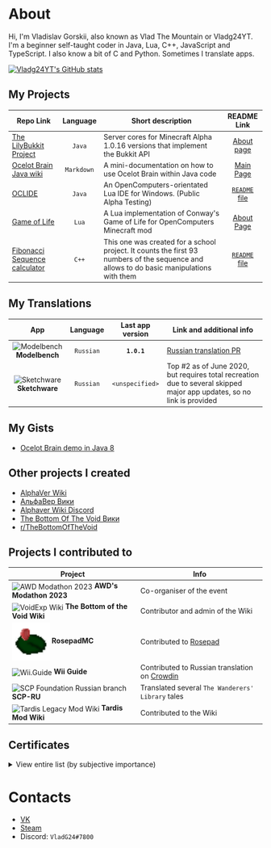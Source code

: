 # About

Hi, I'm Vladislav Gorskii, also known as Vlad The Mountain or Vladg24YT. I'm a beginner self-taught coder in Java, Lua, C++, JavaScript and TypeScript. I also know a bit of C and Python. Sometimes I translate apps.

[![Vladg24YT's GitHub stats](https://github-readme-stats.vercel.app/api?username=Vladg24YT&include_all_commits=true&show_icons=true&theme=gruvbox)](https://github.com/anuraghazra/github-readme-stats)

## My Projects

| Repo Link | Language | Short description | README Link |
| --- | :----: | --- | :---: |
| [The LilyBukkit Project](https://github.com/LilyBukkit) | `Java` | Server cores for Minecraft Alpha 1.0.16 versions that implement the Bukkit API | [About page](https://lilybukkit.github.io) |
| [Ocelot Brain Java wiki](https://github.com/Vladg24YT/Ocelot-Java-Wiki) | `Markdown` | A mini-documentation on how to use Ocelot Brain within Java code | [Main Page](https://vladg24yt.github.io/Ocelot-Java-Wiki/en/index) |
| [OCLIDE](https://github.com/OCLIDE-Modules) | `Java` | An OpenComputers-orientated Lua IDE for Windows. (Public Alpha Testing) | [`README` file](https://github.com/OCLIDE-Modules/OCLIDE/blob/master/README.md) |
| [Game of Life](https://github.com/Vladg24YT/Game-Of-Life) | `Lua` | A Lua implementation of Conway's Game of Life for OpenComputers Minecraft mod | [About Page](https://vladg24yt.github.io/Game-Of-Life) |
| [Fibonacci Sequence calculator](https://github.com/Vladg24YT/Fibonacci-Sequence-calculator) | `C++` | This one was created for a school project. It counts the first 93 numbers of the sequence and allows to do basic manipulations with them | [`README` file](https://github.com/Vladg24YT/Fibonacci-Sequence-calculator/blob/master/README.md) |

## My Translations

| App | Language | Last app version | Link and additional info |
| :---: | :----: | :---: | ----- |
| <img align="center" alt="Modelbench" src="https://raw.githubusercontent.com/Nimikita/Modelbench/master/options/windows/icons/icon.ico" width="50" height="50"><b>Modelbench</b> | `Russian` | **`1.0.1`** | [Russian translation PR](https://github.com/Nimikita/Modelbench/pull/1) |
| <img align="center" alt="Sketchware" src="https://raw.githubusercontent.com/sketchware/sketchware.github.io/master/img/logo.png" width="50" height="50"><b>Sketchware</b> | `Russian` | `<unspecified>` | Top #2 as of June 2020, but requires total recreation due to several skipped major app updates, so no link is provided |

## My Gists
* [Ocelot Brain demo in Java 8](https://gist.github.com/Vladg24YT/dcbb1ed68658122f21e8edcf32f0db6d)

## Other projects I created
* [AlphaVer Wiki](https://alphaver.fandom.com)
* [АльфаВер Вики](https://alphaver.fandom.com/ru)
* [Alphaver Wiki Discord](https://discord.gg/negeU6qvBE)
* [The Bottom Of The Void Вики](http://voidexp.fandom.com/ru)
* [r/TheBottomOfTheVoid](https://www.reddit.com/r/TheBottomOfTheVoid/)

## Projects I contributed to  

| Project | Info |
| ------- | ---- |
| <img align="center" alt="AWD Modathon 2023" src="https://media.discordapp.net/attachments/1092867827641356288/1093563689203937290/awdmodathon1_v5.png" width="150" height="75"> <b>AWD's Modathon 2023</b> | Co-organiser of the event |
| <img align="center" alt="VoidExp Wiki" src="https://static.wikia.nocookie.net/voidexp/images/e/e6/Site-logo.png" width="75" height="75"> <b>The Bottom of the Void Wiki</b> | Contributor and admin of the Wiki |
| <img align="center" alt="Rosepad" src="https://github.com/RosepadMC/RosepadMC.github.io/raw/master/img/rosepad.png" width="75" height="75"> <b>RosepadMC</b> | Contributed to [Rosepad](https://github.com/RosepadMC/Rosepad) |
| <img align="center" alt="Wii.Guide" src="https://rc24.xyz/images/logo_small.png" width="75" height="75"> <b>Wii Guide</b> | Contributed to Russian translation on [Crowdin](https://crowdin.com/project/wii-guide) |
| <img align="center" alt="SCP Foundation Russian branch" src="https://scpfoundation.net/-/static/images/scp-logo.png" width="75" height="75"> <b>SCP-RU</b> | Translated several `The Wanderers' Library` tales |  
| <img align="center" alt="Tardis Legacy Mod Wiki" src="https://static.wikia.nocookie.net/tardismod/images/e/e6/Site-logo.png" width="175" height="75"> <b>Tardis Mod Wiki</b> | Contributed to the Wiki |

## Certificates 

<details>
  <summary>View entire list (by subjective importance)</summary>  
  
  <h3>Diploma of the profession of a worker, the position of an employee</h3>
  <b>Computer operator</b> professional education program <br>
  <i>State Budgetary Professional Educational Institution of the City of Moscow «College of Hospitality and Management Industry No. 23», issued 24 April 2020</i>  <br>

  <h3>Certificate of Completion</h3>
  <b>Advanced (C1)</b> online course<br>
  <i>Englex online english language school, 2021</i><br>
  Mark: <b>B</b><br>

  <h3>Certificate of Completion</h3>
  <b>Java Tutorial</b> online course  <br>
  <i>Sololearn, issued 10 July 2017</i><br>

  <h3>Certificate of Completion</h3>
  <b>C++ Tutorial</b> online course  <br>
  <i>Sololearn, issued 22 June 2018</i><br>

  <h3>Certificate of Completion</h3>
  <b>JavaScript Tutorial</b> online course  <br>
  <i>Sololearn, issued 22 June 2018</i><br>
</details>  

# Contacts

- [VK](https://vk.com/vladg24yt)
- [Steam](https://steamcommunity.com/id/vladg24yt)
- Discord: `VladG24#7800`
